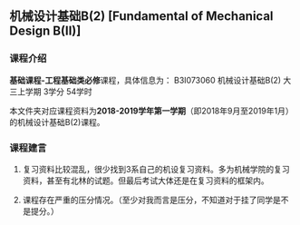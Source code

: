 ## 机械设计基础B(2) [Fundamental of Mechanical Design B(II)]

### 课程介绍

**基础课程-工程基础类必修**课程，具体信息为：
B3I073060 机械设计基础B(2) 大三上学期 3学分 54学时

本文件夹对应课程资料为**2018-2019学年第一学期**（即2018年9月至2019年1月）的机械设计基础B(2)课程。

### 课程建言

1. 复习资料比较混乱，很少找到3系自己的机设复习资料。多为机械学院的复习资料，甚至有北林的试题。但最后考试大体还是在复习资料的框架内。

2. 课程存在严重的压分情况。（至少对我而言是压分，不知道对于挂了同学是不是提分。）
